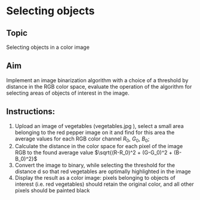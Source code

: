 # Selecting objects

## Topic

Selecting objects in a color image

## Aim

Implement an image binarization algorithm with a choice of a threshold by
distance in the RGB color space, evaluate the operation of the algorithm for
selecting areas of objects of interest in the image.

## Instructions:

1. Upload an image of vegetables (vegetables.jpg ), select a small area
belonging to the red pepper image on it and find for this area the average
values for each RGB color channel $R_0$, $G_0$, $B_0$;
2. Calculate the distance in the color space for each pixel of the image
RGB to the found average value $\sqrt{(R-R_0)^2 + (G-G_0)^2 + (B-B_0)^2}$
3. Convert the image to binary, while selecting the threshold for the distance d
so that red vegetables are optimally highlighted in the image
4. Display the result as a color image: pixels belonging
to objects of interest (i.e. red vegetables) should retain the original color, and
all other pixels should be painted black